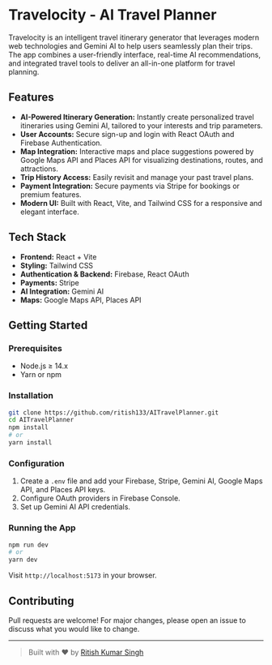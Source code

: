 # Travelocity - AI Travel Planner

Travelocity is an intelligent travel itinerary generator that leverages modern web technologies and Gemini AI to help users seamlessly plan their trips. The app combines a user-friendly interface, real-time AI recommendations, and integrated travel tools to deliver an all-in-one platform for travel planning.

## Features

- **AI-Powered Itinerary Generation:** Instantly create personalized travel itineraries using Gemini AI, tailored to your interests and trip parameters.
- **User Accounts:** Secure sign-up and login with React OAuth and Firebase Authentication.
- **Map Integration:** Interactive maps and place suggestions powered by Google Maps API and Places API for visualizing destinations, routes, and attractions.
- **Trip History Access:** Easily revisit and manage your past travel plans.
- **Payment Integration:** Secure payments via Stripe for bookings or premium features.
- **Modern UI:** Built with React, Vite, and Tailwind CSS for a responsive and elegant interface.

## Tech Stack

- **Frontend:** React + Vite
- **Styling:** Tailwind CSS
- **Authentication & Backend:** Firebase, React OAuth
- **Payments:** Stripe
- **AI Integration:** Gemini AI
- **Maps:** Google Maps API, Places API

## Getting Started

### Prerequisites

- Node.js ≥ 14.x
- Yarn or npm

### Installation

```bash
git clone https://github.com/ritish133/AITravelPlanner.git
cd AITravelPlanner
npm install
# or
yarn install
```

### Configuration

1. Create a `.env` file and add your Firebase, Stripe, Gemini AI, Google Maps API, and Places API keys.
2. Configure OAuth providers in Firebase Console.
3. Set up Gemini AI API credentials.

### Running the App

```bash
npm run dev
# or
yarn dev
```
Visit `http://localhost:5173` in your browser.

## Contributing

Pull requests are welcome! For major changes, please open an issue to discuss what you would like to change.

---

> Built with ❤️ by [Ritish Kumar Singh](https://github.com/ritish133)
